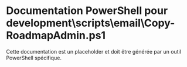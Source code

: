 # Documentation PowerShell pour development\scripts\email\Copy-RoadmapAdmin.ps1

Cette documentation est un placeholder et doit être générée par un outil PowerShell spécifique.
